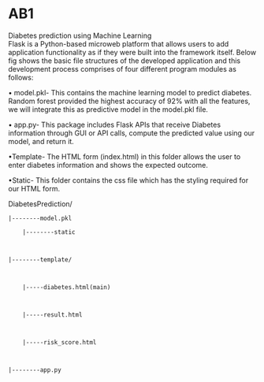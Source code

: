 # AB1
Diabetes prediction using Machine Learning<br/>
Flask is a Python-based microweb platform that allows users to add application functionality as if they were built into the framework itself. Below fig shows the basic file structures of the developed application and this development process comprises of four different program modules as follows:

• model.pkl- This contains the machine learning model to predict diabetes. Random forest provided the highest accuracy of 92% with all the features, we will integrate this as predictive model in the model.pkl file.

• app.py- This package includes Flask APIs that receive Diabetes information through GUI or API calls, compute the predicted value using our model, and return it.

•Template- The HTML form (index.html) in this folder allows the user to enter diabetes information and shows the expected outcome.

•Static- This folder contains the css file which has the styling required for our HTML form.

DiabetesPrediction/

	|--------model.pkl

		|--------static

	

	|--------template/

	

		|-----diabetes.html(main)

		

		|-----result.html

		

		|-----risk_score.html

	

	|--------app.py
